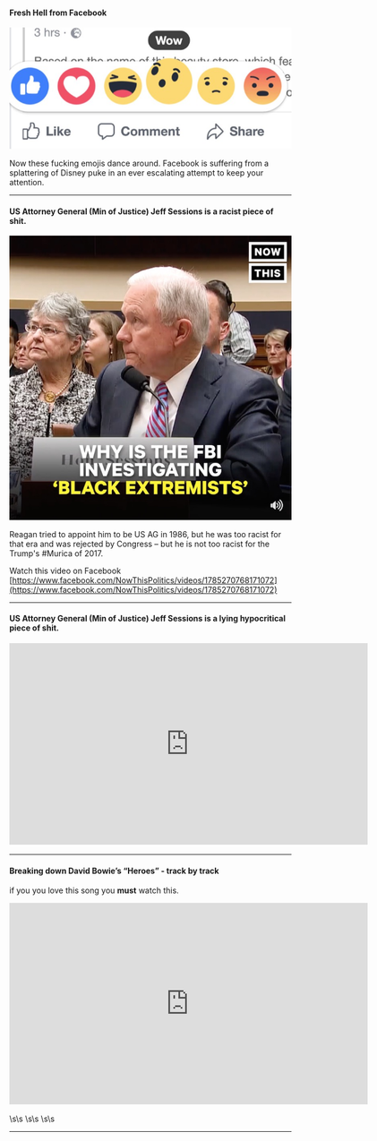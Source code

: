 #### Fresh Hell from Facebook ####

![Facebook Emojis](https://raw.githubusercontent.com/meltsintoair/jd/master/img/fbemojis.jpg)

Now these fucking emojis dance around.  Facebook is suffering from a splattering of Disney puke in an ever escalating attempt to keep your attention.

---

#### US Attorney General (Min of Justice) Jeff Sessions is a racist piece of shit. #####

![US Atty Gen Jeff Sessions](https://raw.githubusercontent.com/meltsintoair/jd/master/img/usag.sessions.jpg)

Reagan tried to appoint him to be US AG in 1986, but he was too racist for that era and was rejected by Congress – but he is not too racist for the Trump's #Murica of 2017.

Watch this video on Facebook [https://www.facebook.com/NowThisPolitics/videos/1785270768171072](https://www.facebook.com/NowThisPolitics/videos/1785270768171072)

---

#### US Attorney General (Min of Justice) Jeff Sessions is a lying hypocritical piece of shit. #####

<iframe width="640" height="360" src="https://www.youtube.com/embed/e-Qcufnu_jA" frameborder="0" gesture="media" allowfullscreen></iframe>

---

#### Breaking down David Bowie’s “Heroes” - track by track ####

if you you love this song you **must** watch this.

<iframe src="https://player.vimeo.com/video/160023041" width="640" height="360" frameborder="0" webkitallowfullscreen mozallowfullscreen allowfullscreen></iframe>

\s\s
\s\s
\s\s

---

